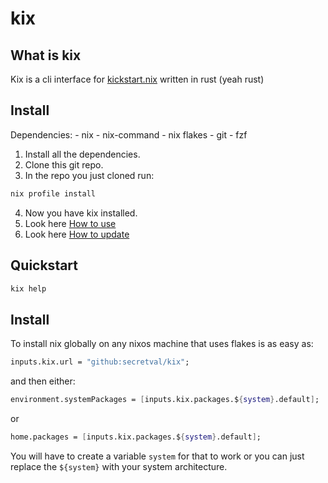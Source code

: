 # kix

## What is kix
Kix is a cli interface for [kickstart.nix](https://github.com/ALT-F4-LLC/kickstart.nix) written in rust (yeah rust)

## Install
Dependencies:
    - nix
    - nix-command
    - nix flakes
    - git
    - fzf

1. Install all the dependencies.
2. Clone this git repo.
3. In the repo you just cloned run:
```sh
nix profile install
```
4. Now you have kix installed.
5. Look here [How to use](#Quickstart)
6. Look here [How to update](#Updating)

## Quickstart
```sh
kix help
```

## Install
To install nix globally on any nixos machine that uses flakes is as easy as:
```nix
inputs.kix.url = "github:secretval/kix";
```
and then either:
```nix
environment.systemPackages = [inputs.kix.packages.${system}.default];
```
or
```nix
home.packages = [inputs.kix.packages.${system}.default];
```
You will have to create a variable `system` for that to work or you can just replace the `${system}` with your system architecture.
